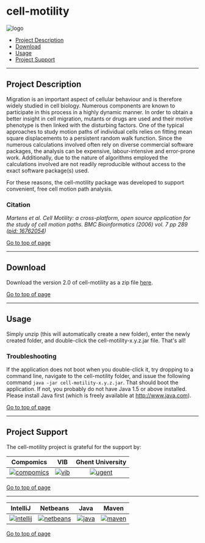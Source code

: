 # cell-motility
![logo](http://genesis.ugent.be/uvpublicdata/cell_motility/cell_motility_logo.png) 

 * [Project Description](#project-description)
 * [Download](#download)
 * [Usage](#usage)
 * [Project Support](#project-support)

----

## Project Description

Migration is an important aspect of cellular behaviour and is therefore widely studied in cell biology. Numerous components are known to participate in this process in a highly dynamic manner. In order to obtain a better insight in cell migration, mutants or drugs are used and their motive phenotype is then linked with the disturbing factors. One of the typical approaches to study motion paths of individual cells relies on fitting mean square displacements to a persistent random walk function. Since the numerous calculations involved often rely on diverse commercial software packages, the analysis can be expensive, labour-intensive and error-prone work. Additionally, due to the nature of algorithms employed the calculations involved are not readily reproducible without access to the exact software package(s) used.

For these reasons, the cell-motility package was developed to support convenient, free cell motion path analysis.

### Citation
*Martens et al. Cell Motility: a cross-platform, open source application for the study of cell motion paths. BMC Bioinformatics (2006) vol. 7 pp 289 ([pid: 16762054](http://www.ncbi.nlm.nih.gov/pubmed/16762054))*

[Go to top of page](#cell-motility)

----

## Download
Download the version 2.0 of cell-motility as a zip file [here](http://genesis.ugent.be/uvpublicdata/cell_motility/cell-motility-2.0.zip).

[Go to top of page](#cell-motility)

----

## Usage
Simply unzip (this will automatically create a new folder), enter the newly created folder, and double-click the cell-motility-x.y.z.jar file. That's all!

### Troubleshooting
If the application does not boot when you double-click it, try dropping to a command line, navigate to the cell-motility folder, and issue the following command `java -jar cell-motility-x.y.z.jar`. That should boot the application. If not, you probably do not have Java 1.5 or above installed. Please install Java first (which is freely available at http://www.java.com).

[Go to top of page](#cell-motility)

----

## Project Support

The cell-motility project is grateful for the support by:

| Compomics | VIB | Ghent University|
|:--:|:--:|:--:|
| [![compomics](http://genesis.ugent.be/uvpublicdata/image/compomics.png)](http://www.compomics.com) | [![vib](http://genesis.ugent.be/public_data/image/vib.png)](http://www.vib.be) | [![ugent](http://genesis.ugent.be/uvpublicdata/image/ugent.png)](http://www.ugent.be/en) |

[Go to top of page](#cell-motility)

----

| IntelliJ | Netbeans | Java | Maven |
|:--:|:--:|:--:|:--:|
| [![intellij](https://www.jetbrains.com/idea/docs/logo_intellij_idea.png)](https://www.jetbrains.com/idea/) | [![netbeans](https://netbeans.org/images_www/visual-guidelines/NB-logo-single.jpg)](https://netbeans.org/) | [![java](http://genesis.ugent.be/uvpublicdata/image/java.png)](http://java.com/en/) | [![maven](http://genesis.ugent.be/uvpublicdata/image/maven.png)](http://maven.apache.org/) |

[Go to top of page](#cell-motility)
